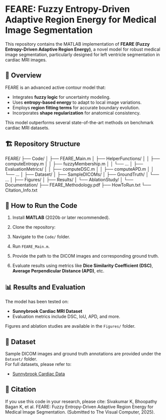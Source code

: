 # FEARE: Fuzzy Entropy-Driven Adaptive Region Energy for Medical Image Segmentation

This repository contains the MATLAB implementation of **FEARE (Fuzzy Entropy-Driven Adaptive Region Energy)**, a novel model for robust medical image segmentation, particularly designed for left ventricle segmentation in cardiac MRI images.

## 📌 Overview

FEARE is an advanced active contour model that:
- Integrates **fuzzy logic** for uncertainty modeling.
- Uses **entropy-based energy** to adapt to local image variations.
- Employs **region fitting terms** for accurate boundary evolution.
- Incorporates **shape regularization** for anatomical consistency.

This model outperforms several state-of-the-art methods on benchmark cardiac MRI datasets.

## 🏗️ Repository Structure

FEARE/
├── Code/
│   ├── FEARE_Main.m
│   ├── HelperFunctions/
│   │   ├── computeEntropy.m
│   │   ├── fuzzyMembership.m
│   │   └── ...
│   ├── EvaluationMetrics/
│   │   ├── computeDSC.m
│   │   ├── computeAPD.m
│   │   └── ...
│
├── Dataset/
│   ├── SampleDICOMs/
│   ├── GroundTruth/
│   └── ...
│
├── Figures/
│   ├── Results/
│   └── AblationStudy/
│
└── Documentation/
    ├── FEARE_Methodology.pdf
    ├── HowToRun.txt
    └── Citation_Info.txt



## 🚀 How to Run the Code

1. Install **MATLAB** (2020b or later recommended).
2. Clone the repository:


3. Navigate to the `Code/` folder.
4. Run `FEARE_Main.m`.
5. Provide the path to the DICOM images and corresponding ground truth.
6. Evaluate results using metrics like **Dice Similarity Coefficient (DSC)**, **Average Perpendicular Distance (APD)**, etc.

## 📊 Results and Evaluation

The model has been tested on:
- **Sunnybrook Cardiac MRI Dataset**
- Evaluation metrics include DSC, IoU, APD, and more.

Figures and ablation studies are available in the `Figures/` folder.

## 📂 Dataset

Sample DICOM images and ground truth annotations are provided under the `Dataset/` folder.  
For full datasets, please refer to:
- [Sunnybrook Cardiac Data](https://www.cardiacatlas.org/sunnybrook-cardiac-data/)

## 📜 Citation

If you use this code in your research, please cite:
Sivakumar K, Bhoopathy Bagan K, et al. FEARE: Fuzzy Entropy-Driven Adaptive Region Energy for Medical Image Segmentation. (Submitted to The Visual Computer, 2025).

